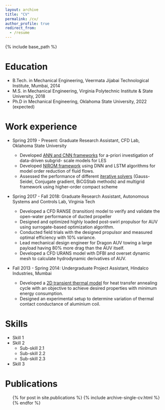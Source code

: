 ```yaml
---
layout: archive
title: "CV"
permalink: /cv/
author_profile: true
redirect_from:
  - /resume
---
```


{% include base_path %}

Education
======
* B.Tech. in Mechanical Engineering, Veermata Jijabai Technological Institute, Mumbai, 2014
* M.S. in Mechanical Engineering, Virginia Polytechnic Institute & State University, 2018
* Ph.D in Mechanical Engineering, Oklahoma State University, 2022 (expected)

Work experience
======
* Spring 2019 - Present: Graduate Research Assistant, CFD Lab, Oklahoma State University 
  * Developed [ANN and CNN frameworks](https://github.com/surajp92/2D_Turbulence) for a-priori investigation of data-driven subgrid-   scale models for LES
  * Developed  [NIROM framework](https://github.com/surajp92/DNN-based-NIROM) using DNN and LSTM algorithms for model order reduction of fluid flows.
  * Assessed the performance of different [iterative solvers](https://github.com/surajp92/Research_Codes/tree/master/Compact\%20Schemes) (Gauss-Seidel, Conjugate gradient, BiCGStab methods) and multigrid framework using higher-order compact scheme

* Spring 2017 - Fall 2018: Graduate Research Assistant, Autonomous Systems and Controls Lab, Virginia Tech
  * Developed a CFD RANSE (transition) model to verify and validate the open-water performance of ducted propeller
  * Designed and optimized highly loaded post-swirl propulsor for AUV using surrogate-based optimization algorithm.
  * Conducted field trials with the designed propulsor and measured optimal efficiency with 10\% variance.
  * Lead mechanical design engineer for Dragon AUV towing a large payload having 80% more drag than the AUV itself.
  * Developed a CFD URANS model with DFBI and overset dynamic mesh to calculate hydrodynamic derivatives of AUV.

* Fall 2013 - Spring 2014: Undergraduate Project Assistant, Hindalco Industries, Mumbai
  * Developed a [2D transient thermal model](https://github.com/surajp92/Undergraduate-Project) for heat transfer annealing cycle with an objective to achieve desired properties with minimum energy consumption.
  * Designed an experimental setup to determine variation of thermal contact conductance of aluminium coil.
  
Skills
======
* Skill 1
* Skill 2
  * Sub-skill 2.1
  * Sub-skill 2.2
  * Sub-skill 2.3
* Skill 3

Publications
======
  <ul>{% for post in site.publications %}
    {% include archive-single-cv.html %}
  {% endfor %}</ul>
  

  
